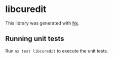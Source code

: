 # libcuredit

This library was generated with [Nx](https://nx.dev).

## Running unit tests

Run `nx test libcuredit` to execute the unit tests.
